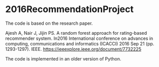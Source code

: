 # 2016RecommendationProject

The code is based on the research paper. 

Ajesh A, Nair J, Jijin PS. A random forest approach for rating-based recommender system. In2016 International conference on advances in computing, communications and informatics (ICACCI) 2016 Sep 21 (pp. 1293-1297). IEEE. 
https://ieeexplore.ieee.org/document/7732225




The code is implemented in an older version of Python.
